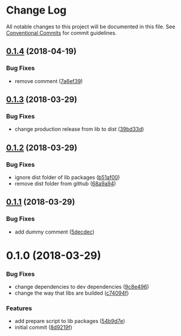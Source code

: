 # Change Log

All notable changes to this project will be documented in this file.
See [Conventional Commits](https://conventionalcommits.org) for commit guidelines.

<a name="0.1.4"></a>
## [0.1.4](https://github.com/gabrielrtakeda/dummy-lerna/compare/v0.1.3...v0.1.4) (2018-04-19)


### Bug Fixes

* remove comment ([7a6ef39](https://github.com/gabrielrtakeda/dummy-lerna/commit/7a6ef39))




<a name="0.1.3"></a>
## [0.1.3](https://github.com/gabrielrtakeda/dummy-lerna/compare/v0.1.2...v0.1.3) (2018-03-29)


### Bug Fixes

* change production release from lib to dist ([39bd33d](https://github.com/gabrielrtakeda/dummy-lerna/commit/39bd33d))




<a name="0.1.2"></a>
## [0.1.2](https://github.com/gabrielrtakeda/dummy-lerna/compare/v0.1.1...v0.1.2) (2018-03-29)


### Bug Fixes

* ignore dist folder of lib packages ([b51af00](https://github.com/gabrielrtakeda/dummy-lerna/commit/b51af00))
* remove dist folder from github ([68a9a94](https://github.com/gabrielrtakeda/dummy-lerna/commit/68a9a94))




<a name="0.1.1"></a>
## [0.1.1](https://github.com/gabrielrtakeda/dummy-lerna/compare/v0.1.0...v0.1.1) (2018-03-29)


### Bug Fixes

* add dummy comment ([5decdec](https://github.com/gabrielrtakeda/dummy-lerna/commit/5decdec))




<a name="0.1.0"></a>
# 0.1.0 (2018-03-29)


### Bug Fixes

* change dependencies to dev dependencies ([9c8e496](https://github.com/gabrielrtakeda/dummy-lerna/commit/9c8e496))
* change the way that libs are builded ([c74094f](https://github.com/gabrielrtakeda/dummy-lerna/commit/c74094f))


### Features

* add prepare script to lib packages ([54b9d7e](https://github.com/gabrielrtakeda/dummy-lerna/commit/54b9d7e))
* initial commit ([8d9219f](https://github.com/gabrielrtakeda/dummy-lerna/commit/8d9219f))
